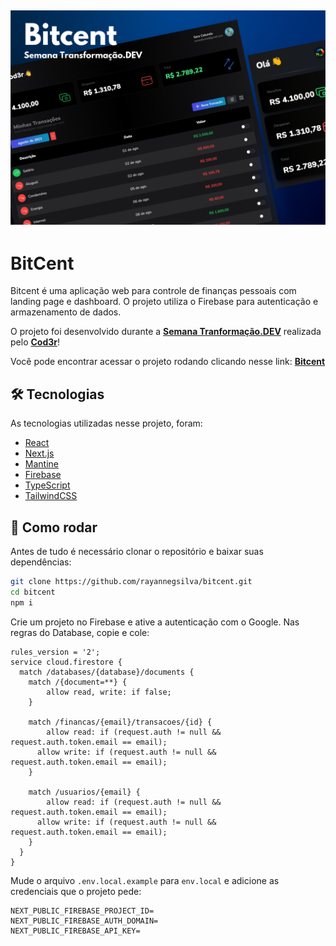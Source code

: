 <h2>
  <img src=".github/cover.svg" alt="Bitcent"/>
</h2>

# BitCent

Bitcent é uma aplicação web para controle de finanças pessoais com landing page e dashboard. O projeto utiliza o Firebase para autenticação e armazenamento de dados.

O projeto foi desenvolvido durante a **[Semana Tranformação.DEV](https://transformacao.dev/)** realizada pelo 
**[Cod3r](https://www.cod3r.com.br/)**!

Você pode encontrar acessar o projeto rodando clicando nesse link: **[Bitcent](https://bitcent-chi.vercel.app )**


## 🛠 Tecnologias

As tecnologias utilizadas nesse projeto, foram: 

- [React](https://reactjs.org)
- [Next.js](https://nextjs.org/)
- [Mantine](https://mantine.dev/)
- [Firebase](https://firebase.google.com/)
- [TypeScript](https://www.typescriptlang.org/)
- [TailwindCSS](https://tailwindcss.com/)

## 🚗 Como rodar

Antes de tudo é necessário clonar o repositório e baixar suas dependências:

```bash
git clone https://github.com/rayannegsilva/bitcent.git
cd bitcent
npm i
```

Crie um projeto no Firebase e ative a autenticação com o Google. Nas regras do Database, copie e cole:

```
rules_version = '2';
service cloud.firestore {
  match /databases/{database}/documents {
    match /{document=**} {
    	allow read, write: if false;
    }

    match /financas/{email}/transacoes/{id} {
  		allow read: if (request.auth != null && request.auth.token.email == email);
      allow write: if (request.auth != null && request.auth.token.email == email);
    }
    
    match /usuarios/{email} {
  		allow read: if (request.auth != null && request.auth.token.email == email);
      allow write: if (request.auth != null && request.auth.token.email == email);
    }
  }
}

```

Mude o arquivo `.env.local.example` para `env.local` e adicione as credenciais que o projeto pede:

```
NEXT_PUBLIC_FIREBASE_PROJECT_ID=
NEXT_PUBLIC_FIREBASE_AUTH_DOMAIN=
NEXT_PUBLIC_FIREBASE_API_KEY=
```
